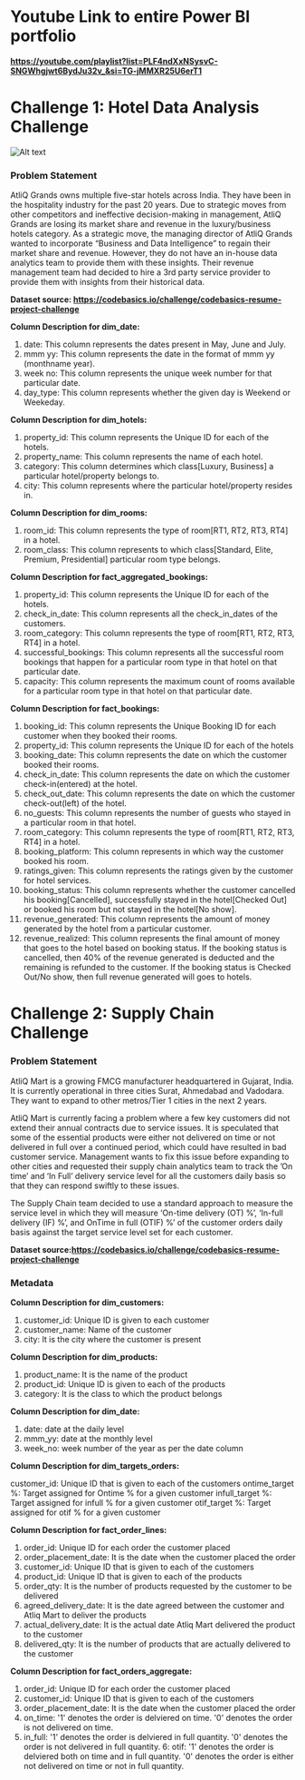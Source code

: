 # Youtube Link to entire Power BI portfolio
**https://youtube.com/playlist?list=PLF4ndXxNSysvC-SNGWhgjwt6BydJu32v_&si=TG-jMMXR25U6erT1**


# Challenge 1: Hotel Data Analysis Challenge

![Alt text](https://miro.medium.com/v2/resize:fit:640/format:webp/1*kb7z5T1vwCmlex3_Y5Jnyg.png)

### Problem Statement
AtliQ Grands owns multiple five-star hotels across India. They have been in the hospitality industry for the past 20 years. Due to strategic moves from other competitors and ineffective decision-making in management, AtliQ Grands are losing its market share and revenue in the luxury/business hotels category. As a strategic move, the managing director of AtliQ Grands wanted to incorporate “Business and Data Intelligence” to regain their market share and revenue. However, they do not have an in-house data analytics team to provide them with these insights.
Their revenue management team had decided to hire a 3rd party service provider to provide them with insights from their historical data.

**Dataset source: https://codebasics.io/challenge/codebasics-resume-project-challenge**

**Column Description for dim_date:**
1. date: This column represents the dates present in May, June and July.
2. mmm yy: This column represents the date in the format of mmm yy (monthname year).
3. week no: This column represents the unique week number for that particular date.
4. day_type: This column represents whether the given day is Weekend or Weekeday.

**Column Description for dim_hotels:**
1. property_id: This column represents the Unique ID for each of the hotels.
2. property_name: This column represents the name of each hotel.
3. category: This column determines which class[Luxury, Business] a particular hotel/property belongs to. 
4. city: This column represents where the particular hotel/property resides in.

**Column Description for dim_rooms:**
1. room_id: This column represents the type of room[RT1, RT2, RT3, RT4] in a hotel.
2. room_class: This column represents to which class[Standard, Elite, Premium, Presidential] particular room type belongs.

**Column Description for fact_aggregated_bookings:**
1. property_id: This column represents the Unique ID for each of the hotels.
2. check_in_date: This column represents all the check_in_dates of the customers.
3. room_category: This column represents the type of room[RT1, RT2, RT3, RT4] in a hotel.
4. successful_bookings: This column represents all the successful room bookings that happen for a particular room type in that hotel on that particular date.
5. capacity: This column represents the maximum count of rooms available for a particular room type in that hotel on that particular date.

**Column Description for fact_bookings:**
1. booking_id: This column represents the Unique Booking ID for each customer when they booked their rooms.
2. property_id: This column represents the Unique ID for each of the hotels
3. booking_date: This column represents the date on which the customer booked their rooms.
4. check_in_date: This column represents the date on which the customer check-in(entered) at the hotel.
5. check_out_date: This column represents the date on which the customer check-out(left) of the hotel.
6. no_guests: This column represents the number of guests who stayed in a particular room in that hotel.
7. room_category: This column represents the type of room[RT1, RT2, RT3, RT4] in a hotel.
8. booking_platform: This column represents in which way the customer booked his room.
9. ratings_given: This column represents the ratings given by the customer for hotel services.
10. booking_status: This column represents whether the customer cancelled his booking[Cancelled], successfully stayed in the hotel[Checked Out] or booked his room but not stayed in the hotel[No show].
11. revenue_generated: This column represents the amount of money generated by the hotel from a particular customer.
12. revenue_realized: This column represents the final amount of money that goes to the hotel based on booking status. If the booking status is cancelled, then 40% of the revenue generated is deducted and the remaining is refunded to the customer. If the booking status is Checked Out/No show, then full revenue generated will goes to hotels.

# Challenge 2: Supply Chain Challenge
### Problem Statement
AtliQ Mart is a growing FMCG manufacturer headquartered in Gujarat, India. It is currently operational in three cities Surat, Ahmedabad and Vadodara. They want to expand to other metros/Tier 1 cities in the next 2 years.

AtliQ Mart is currently facing a problem where a few key customers did not extend their annual contracts due to service issues. It is speculated that some of the essential products were either not delivered on time or not delivered in full over a continued period, which could have resulted in bad customer service. Management wants to fix this issue before expanding to other cities and requested their supply chain analytics team to track the ’On time’ and ‘In Full’ delivery service level for all the customers daily basis so that they can respond swiftly to these issues.

The Supply Chain team decided to use a standard approach to measure the service level in which they will measure ‘On-time delivery (OT) %’, ‘In-full delivery (IF) %’, and OnTime in full (OTIF) %’ of the customer orders daily basis against the target service level set for each customer.

**Dataset source:https://codebasics.io/challenge/codebasics-resume-project-challenge**

### Metadata
**Column Description for dim_customers:**

1. customer_id: Unique ID is given to each customer
2. customer_name: Name of the customer
3. city: It is the city where the customer is present

**Column Description for dim_products:**

1. product_name: It is the name of the product
2. product_id: Unique ID is given to each of the products
3. category: It is the class to which the product belongs

**Column Description for dim_date:**

1. date: date at the daily level
2. mmm_yy: date at the monthly level
3. week_no: week number of the year as per the date column

**Column Description for dim_targets_orders:**

customer_id: Unique ID that is given to each of the customers
ontime_target %: Target assigned for Ontime % for a given customer
infull_target %: Target assigned for infull % for a given customer
otif_target %:   Target assigned for otif % for a given customer

**Column Description for fact_order_lines:**

1. order_id: Unique ID for each order the customer placed
2. order_placement_date: It is the date when the customer placed the order
3. customer_id: Unique ID that is given to each of the customers
4. product_id: Unique ID that is given to each of the products
5. order_qty: It is the number of products requested by the customer to be delivered
6. agreed_delivery_date: It is the date agreed between the customer and Atliq Mart to deliver the products
7. actual_delivery_date: It is the actual date Atliq Mart delivered the product to the customer
8. delivered_qty: It is the number of products that are actually delivered to the customer

**Column Description for fact_orders_aggregate:**

1. order_id: Unique ID for each order the customer placed
2. customer_id: Unique ID that is given to each of the customers
3. order_placement_date: It is the date when the customer placed the order
4. on_time: '1' denotes the order is delviered on time. '0' denotes the order is not delivered on time.
5. in_full: '1' denotes the order is delviered in full quantity. '0' denotes the order is not delivered in full quantity.
6: otif:    '1' denotes the order is delviered both on time and in full quantity. '0' denotes the order is either not delivered on time or not in full quantity.

